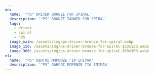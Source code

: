```yaml
---
en:
  name: '"PS" DRIVER BRONZE FOR SPIRAL'
  description: '"PS" BRONZE TANNED FOR SPIRAL'
  tags:
    - driver
    - spiral
    - no5
  image_main: /assets/img/ps-driver-bronze-for-spiral.webp
  image_150: /assets/img/ps-driver-bronze-for-spiral-150x150.webp
  image_300: /assets/img/ps-driver-bronze-for-spiral-300x300.webp
el:
  name: '"PS" ΟΔΗΓΟΣ ΜΠΡΟΝΖΕ ΓΙΑ ΣΠΙΡΑΛ'
  description: '"PS" ΟΔΗΓΟΣ ΜΠΡΟΝΖΕ ΓΙΑ ΣΠΙΡΑΛ'
---
```

